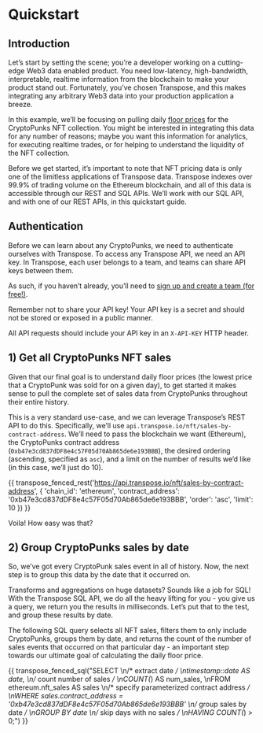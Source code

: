# Quickstart

## Introduction

Let’s start by setting the scene; you’re a developer working on a cutting-edge Web3 data enabled product.  You need low-latency, high-bandwidth, interpretable, realtime information from the blockchain to make your product stand out.  Fortunately, you’ve chosen Transpose, and this makes integrating any arbitrary Web3 data into your production application a breeze.

In this example, we’ll be focusing on pulling daily [floor prices](https://blog.chain.link/what-is-an-nft-floor-price/) for the CryptoPunks NFT collection.  You might be interested in integrating this data for any number of reasons; maybe you want this information for analytics, for executing realtime trades, or for helping to understand the liquidity of the NFT collection.

Before we get started, it’s important to note that NFT pricing data is only one of the limitless applications of Transpose data.  Transpose indexes over 99.9% of trading volume on the Ethereum blockchain, and all of this data is accessible through our REST and SQL APIs.  We’ll work with our SQL API, and with one of our REST APIs, in this quickstart guide.

## Authentication

Before we can learn about any CryptoPunks, we need to authenticate ourselves with Transpose.  To access any Transpose API, we need an API key.  In Transpose, each user belongs to a team, and teams can share API keys between them.

As such, if you haven’t already, you’ll need to [sign up and create a team (for free!)](https://app.transpose.io).

Remember not to share your API key! Your API key is a secret and should not be stored or exposed in a public manner.

All API requests should include your API key in an `X-API-KEY` HTTP header.

## 1) Get all CryptoPunks NFT sales

Given that our final goal is to understand daily floor prices (the lowest price that a CryptoPunk was sold for on a given day), to get started it makes sense to pull the complete set of sales data from CryptoPunks throughout their entire history.

This is a very standard use-case, and we can leverage Transpose’s REST API to do this.  Specifically, we’ll use `api.transpose.io/nft/sales-by-contract-address`.  We’ll need to pass the blockchain we want (Ethereum), the CryptoPunks contract address (`0xb47e3cd837dDF8e4c57F05d70Ab865de6e193BBB`), the desired ordering (ascending, specified as `asc`), and a limit on the number of results we’d like (in this case, we’ll just do 10).


{{ transpose_fenced_rest('https://api.transpose.io/nft/sales-by-contract-address', { 'chain_id': 'ethereum', 'contract_address': '0xb47e3cd837dDF8e4c57F05d70Ab865de6e193BBB', 'order': 'asc', 'limit': 10 }) }}

Voila!  How easy was that?

## 2) Group CryptoPunks sales by date

So, we’ve got every CryptoPunk sales event in all of history.  Now, the next step is to group this data by the date that it occurred on.  

Transforms and aggregations on huge datasets?  Sounds like a job for SQL!  With the Transpose SQL API, we do all the heavy lifting for you - you give us a query, we return you the results in milliseconds.  Let’s put that to the test, and group these results by date.

The following SQL query selects all NFT sales, filters them to only include CryptoPunks, groups them by date, and returns the count of the number of sales events that occurred on that particular day - an important step towards our ultimate goal of calculating the daily floor price.

{{ transpose_fenced_sql("SELECT \n/* extract date */ \ntimestamp::date AS date, \n/* count number of sales */ \nCOUNT(*) AS num_sales, \nFROM ethereum.nft_sales AS sales  \n/* specify parameterized contract address */ \nWHERE sales.contract_address = '0xb47e3cd837dDF8e4c57F05d70Ab865de6e193BBB' \n/* group sales by date */ \nGROUP BY date \n/* skip days with no sales */ \nHAVING COUNT(*) > 0;") }}
